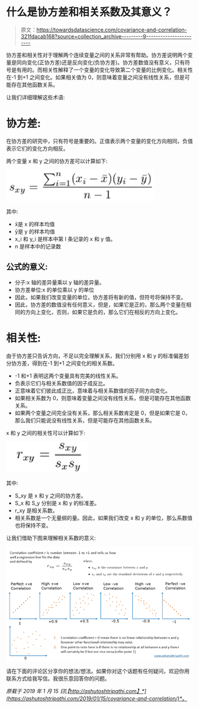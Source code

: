 # 什么是协方差和相关系数及其意义？

> 原文：<https://towardsdatascience.com/covariance-and-correlation-321fdacab168?source=collection_archive---------9----------------------->

协方差和相关性对于理解两个连续变量之间的关系非常有帮助。协方差说明两个变量是同向变化(正协方差)还是反向变化(负协方差)。协方差数值没有意义，只有符号是有用的。而相关性解释了一个变量的变化导致第二个变量的比例变化。相关性在-1 到+1 之间变化。如果相关值为 0，则意味着变量之间没有线性关系，但是可能存在其他函数关系。

让我们详细理解这些术语:

# 协方差:

在协方差的研究中，只有符号是重要的。正值表示两个变量的变化方向相同，负值表示它们的变化方向相反。

两个变量 x 和 y 之间的协方差可以计算如下:

![](img/c89836da7d3efb57077e9f790ff59d31.png)

其中:

*   x̄是 x 的样本均值
*   ȳ是 y 的样本均值
*   x_i 和 y_i 是样本中第 I 条记录的 x 和 y 值。
*   n 是样本中的记录数

## 公式的意义:

*   分子:x 轴的差异量乘以 y 轴的差异量。
*   协方差单位:x 的单位乘以 y 的单位
*   因此，如果我们改变变量的单位，协方差将有新的值，但符号将保持不变。
*   因此，协方差的数值没有任何意义，但是，如果它是正的，那么两个变量在相同的方向上变化，否则，如果它是负的，那么它们在相反的方向上变化。

# 相关性:

由于协方差只告诉方向，不足以完全理解关系，我们分别用 x 和 y 的标准偏差划分协方差，得到在-1 到+1 之间变化的相关系数。

*   -1 和+1 表明这两个变量具有完美的线性关系。
*   负表示它们与相关系数值的因子成反比。
*   正意味着它们彼此成正比，意味着与相关系数值的因子同方向变化。
*   如果相关系数为 0，则意味着变量之间没有线性关系，但是可能存在其他函数关系。
*   如果两个变量之间完全没有关系，那么相关系数肯定是 0，但是如果它是 0，那么我们只能说没有线性关系，但是可能存在其他函数关系。

x 和 y 之间的相关性可以计算如下:

![](img/2fd5006d64d96e054a9bf37144ce5619.png)

其中:

*   S_xy 是 x 和 y 之间的协方差。
*   S_x 和 S_y 分别是 x 和 y 的标准差。
*   r_xy 是相关系数。
*   相关系数是一个无量纲的量。因此，如果我们改变 x 和 y 的单位，那么系数值也将保持不变。

让我们借助下图来理解相关系数的意义:

![](img/4a547b637ed2d44c2a6c515e30e627d4.png)

请在下面的评论区分享你的想法/想法。如果你对这个话题有任何疑问，欢迎你用联系方式给我写信。我很乐意回答你的问题。

*原载于 2019 年 1 月 15 日*[*【http://ashutoshtripathi.com】*](https://ashutoshtripathi.com/2019/01/15/covariance-and-correlation/)*。*